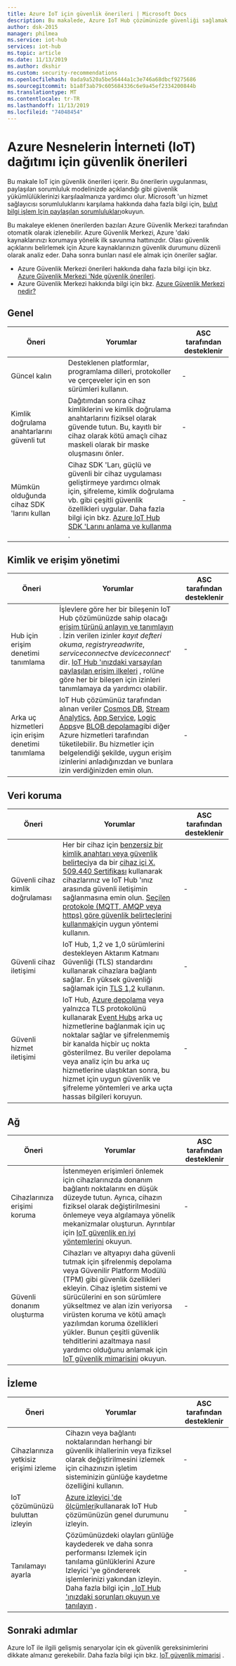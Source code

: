 ```yaml
---
title: Azure IoT için güvenlik önerileri | Microsoft Docs
description: Bu makalede, Azure IoT Hub çözümünüzde güvenliği sağlamak için ek adımlar özetlenmektedir.
author: dsk-2015
manager: philmea
ms.service: iot-hub
services: iot-hub
ms.topic: article
ms.date: 11/13/2019
ms.author: dkshir
ms.custom: security-recommendations
ms.openlocfilehash: 0ada9a520a5be56444a1c3e746a68dbcf9275686
ms.sourcegitcommit: b1a8f3ab79c605684336c6e9a45ef2334200844b
ms.translationtype: MT
ms.contentlocale: tr-TR
ms.lasthandoff: 11/13/2019
ms.locfileid: "74048454"
---
```

# <a name="security-recommendations-for-azure-internet-of-things-iot-deployment"></a>Azure Nesnelerin İnterneti (IoT) dağıtımı için güvenlik önerileri

Bu makale IoT için güvenlik önerileri içerir. Bu önerilerin uygulanması, paylaşılan sorumluluk modelinizde açıklandığı gibi güvenlik yükümlülüklerinizi karşılaalmanıza yardımcı olur. Microsoft 'un hizmet sağlayıcısı sorumluluklarını karşılama hakkında daha fazla bilgi için, [bulut bilgi işlem Için paylaşılan sorumlulukları](https://gallery.technet.microsoft.com/Shared-Responsibilities-81d0ff91)okuyun.

Bu makaleye eklenen önerilerden bazıları Azure Güvenlik Merkezi tarafından otomatik olarak izlenebilir. Azure Güvenlik Merkezi, Azure 'daki kaynaklarınızı korumaya yönelik ilk savunma hattınızdır. Olası güvenlik açıklarını belirlemek için Azure kaynaklarınızın güvenlik durumunu düzenli olarak analiz eder. Daha sonra bunları nasıl ele almak için öneriler sağlar.

- Azure Güvenlik Merkezi önerileri hakkında daha fazla bilgi için bkz. [Azure Güvenlik Merkezi 'Nde güvenlik önerileri](../security-center/security-center-recommendations.md).
- Azure Güvenlik Merkezi hakkında bilgi için bkz. [Azure Güvenlik Merkezi nedir?](../security-center/security-center-intro.md)

## <a name="general"></a>Genel

| Öneri | Yorumlar | ASC tarafından desteklenir |
|-|----|--|
| Güncel kalın | Desteklenen platformlar, programlama dilleri, protokoller ve çerçeveler için en son sürümleri kullanın. | - |
| Kimlik doğrulama anahtarlarını güvenli tut | Dağıtımdan sonra cihaz kimliklerini ve kimlik doğrulama anahtarlarını fiziksel olarak güvende tutun. Bu, kayıtlı bir cihaz olarak kötü amaçlı cihaz maskeli olarak bir maske oluşmasını önler. | - |
| Mümkün olduğunda cihaz SDK 'larını kullan | Cihaz SDK 'Ları, güçlü ve güvenli bir cihaz uygulaması geliştirmeye yardımcı olmak için, şifreleme, kimlik doğrulama vb. gibi çeşitli güvenlik özellikleri uygular. Daha fazla bilgi için bkz. [Azure IoT Hub SDK 'Larını anlama ve kullanma](https://docs.microsoft.com/azure/iot-hub/iot-hub-devguide-sdks) . | - |

## <a name="identity-and-access-management"></a>Kimlik ve erişim yönetimi 

| Öneri | Yorumlar | ASC tarafından desteklenir |
|-|----|--|
| Hub için erişim denetimi tanımlama | İşlevlere göre her bir bileşenin IoT Hub çözümünüzde sahip olacağı [erişim türünü anlayın ve tanımlayın](iot-security-deployment.md#securing-the-cloud) . İzin verilen izinler *kayıt defteri okuma*, *registryreadwrite*, *serviceconnect*ve *deviceconnect*' dir. [IoT Hub 'ınızdaki varsayılan paylaşılan erişim ilkeleri](https://docs.microsoft.com/azure/iot-hub/iot-hub-devguide-security#access-control-and-permissions) , rolüne göre her bir bileşen için izinleri tanımlamaya da yardımcı olabilir. | - |
| Arka uç hizmetleri için erişim denetimi tanımlama | IoT Hub çözümünüz tarafından alınan veriler [Cosmos DB](https://docs.microsoft.com/azure/cosmos-db/), [Stream Analytics](https://docs.microsoft.com/azure/stream-analytics/), [App Service](https://docs.microsoft.com/azure/app-service/), [Logic Apps](https://docs.microsoft.com/azure/logic-apps/)ve [BLOB depolama](https://docs.microsoft.com/azure/storage/blobs/storage-blobs-introduction)gibi diğer Azure hizmetleri tarafından tüketilebilir. Bu hizmetler için belgelendiği şekilde, uygun erişim izinlerini anladığınızdan ve bunlara izin verdiğinizden emin olun. | - |

## <a name="data-protection"></a>Veri koruma

| Öneri | Yorumlar | ASC tarafından desteklenir |
|-|----|--|
| Güvenli cihaz kimlik doğrulaması | Her bir cihaz için [benzersiz bir kimlik anahtarı veya güvenlik belirteci](iot-security-deployment.md#iot-hub-security-tokens)ya da bir [cihaz içi X. 509.440 Sertifikası](iot-security-deployment.md#x509-certificate-based-device-authentication) kullanarak cihazlarınız ve IoT Hub 'ınız arasında güvenli iletişimin sağlanmasına emin olun. [Seçilen protokole (MQTT, AMQP veya https) göre güvenlik belirteçlerini kullanmak](https://docs.microsoft.com/azure/iot-hub/iot-hub-devguide-security)için uygun yöntemi kullanın. | - |
| Güvenli cihaz iletişimi | IoT Hub, 1,2 ve 1,0 sürümlerini destekleyen Aktarım Katmanı Güvenliği (TLS) standardını kullanarak cihazlara bağlantı sağlar. En yüksek güvenliği sağlamak için [TLS 1,2](https://tools.ietf.org/html/rfc5246) kullanın. | - |
| Güvenli hizmet iletişimi | IoT Hub, [Azure depolama](/azure/storage/) veya yalnızca TLS protokolünü kullanarak [Event Hubs](/azure/event-hubs) arka uç hizmetlerine bağlanmak için uç noktalar sağlar ve şifrelenmemiş bir kanalda hiçbir uç nokta gösterilmez. Bu veriler depolama veya analiz için bu arka uç hizmetlerine ulaştıktan sonra, bu hizmet için uygun güvenlik ve şifreleme yöntemleri ve arka uçta hassas bilgileri koruyun. | - |

## <a name="networking"></a>Ağ

| Öneri | Yorumlar | ASC tarafından desteklenir |
|-|----|--|
| Cihazlarınıza erişimi koruma | İstenmeyen erişimleri önlemek için cihazlarınızda donanım bağlantı noktalarını en düşük düzeyde tutun. Ayrıca, cihazın fiziksel olarak değiştirilmesini önlemeye veya algılamaya yönelik mekanizmalar oluşturun. Ayrıntılar için [IoT güvenlik en iyi yöntemlerini](iot-security-best-practices.md) okuyun. | - |
| Güvenli donanım oluşturma | Cihazları ve altyapıyı daha güvenli tutmak için şifrelenmiş depolama veya Güvenilir Platform Modülü (TPM) gibi güvenlik özellikleri ekleyin. Cihaz işletim sistemi ve sürücülerini en son sürümlere yükseltmez ve alan izin veriyorsa virüsten koruma ve kötü amaçlı yazılımdan koruma özellikleri yükler. Bunun çeşitli güvenlik tehditlerini azaltmaya nasıl yardımcı olduğunu anlamak için [IoT güvenlik mimarisini](iot-security-architecture.md) okuyun. | - |

## <a name="monitoring"></a>İzleme

| Öneri | Yorumlar | ASC tarafından desteklenir |
|-|----|--|
| Cihazlarınıza yetkisiz erişimi izleme |  Cihazın veya bağlantı noktalarından herhangi bir güvenlik ihlallerinin veya fiziksel olarak değiştirilmesini izlemek için cihazınızın işletim sisteminizin günlüğe kaydetme özelliğini kullanın. | - |
| IoT çözümünüzü buluttan izleyin | [Azure izleyici 'de ölçümleri](https://docs.microsoft.com/azure/iot-hub/iot-hub-metrics)kullanarak IoT Hub çözümünüzün genel durumunu izleyin. | - |
| Tanılamayı ayarla | Çözümünüzdeki olayları günlüğe kaydederek ve daha sonra performansı Izlemek için tanılama günlüklerini Azure Izleyici 'ye göndererek işlemlerinizi yakından izleyin. Daha fazla bilgi için [, IoT Hub 'ınızdaki sorunları okuyun ve tanılayın](https://docs.microsoft.com/azure/iot-hub/iot-hub-monitor-resource-health) . | - |

## <a name="next-steps"></a>Sonraki adımlar

Azure IoT ile ilgili gelişmiş senaryolar için ek güvenlik gereksinimlerini dikkate almanız gerekebilir. Daha fazla bilgi için bkz. [IoT güvenlik mimarisi](iot-security-architecture.md) .

